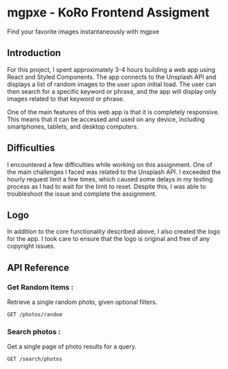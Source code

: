 

# mgpxe - KoRo Frontend Assigment

Find your favorite images instantaneously  with mgpxe

## Introduction

For this project, I spent approximately 3-4 hours building a web app using React and Styled Components. The app connects to the Unsplash API and displays a list of random images to the user upon initial load. The user can then search for a specific keyword or phrase, and the app will display only images related to that keyword or phrase.

One of the main features of this web app is that it is completely responsive. This means that it can be accessed and used on any device, including smartphones, tablets, and desktop computers.

## Difficulties
I encountered a few difficulties while working on this assignment. One of the main challenges I faced was related to the Unsplash API. I exceeded the hourly request limit a few times, which caused some delays in my testing process as I had to wait for the limit to reset. Despite this, I was able to troubleshoot the issue and complete the assignment.

## Logo
In addition to the core functionality described above, I also created the logo for the app. I took care to ensure that the logo is original and free of any copyright issues.


## API Reference

### Get Random Items :
 Retrieve a single random photo, given optional filters.

```http
GET /photos/random
```

### Search photos :
Get a single page of photo results for a query.


```http
GET /search/photos
```

